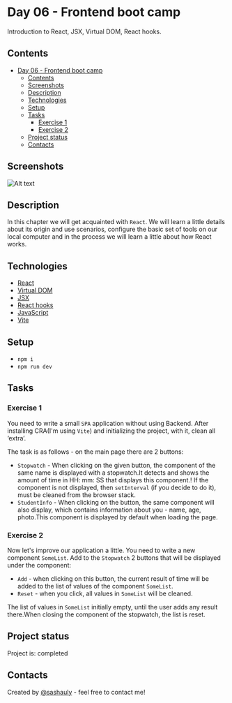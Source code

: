 # Day 06 - Frontend boot camp

Introduction to React, JSX, Virtual DOM, React hooks.

## Contents

- [Day 06 - Frontend boot camp](#day-06---frontend-boot-camp)
  - [Contents](#contents)
  - [Screenshots](#screenshots)
  - [Description](#description)
  - [Technologies](#technologies)
  - [Setup](#setup)
  - [Tasks](#tasks)
    - [Exercise 1](#exercise-1)
    - [Exercise 2](#exercise-2)
  - [Project status](#project-status)
  - [Contacts](#contacts)

## Screenshots

![Alt text](./misc/images/image.png)

## Description

In this chapter we will get acquainted with `React`. We will learn a little details about its origin and use scenarios, configure the basic set of tools on our local computer and in the process we will learn a little about how React works.

## Technologies

- [React](https://reactjs.org/)
- [Virtual DOM](https://en.wikipedia.org/wiki/Virtual_dom)
- [JSX](https://reactjs.org/docs/introducing-jsx.html)
- [React hooks](https://reactjs.org/docs/hooks-intro.html)
- [JavaScript](https://developer.mozilla.org/en-US/docs/Web/JavaScript)
- [Vite](https://vitejs.dev/)

## Setup

- `npm i`
- `npm run dev`

## Tasks

### Exercise 1

You need to write a small `SPA` application without using Backend. After installing CRA(I'm using `Vite`) and initializing the project, with it, clean all ‘extra’.

The task is as follows - on the main page there are 2 buttons:

- `Stopwatch` - When clicking on the given button, the component of the same name is displayed with a stopwatch.It detects and shows the amount of time in HH: mm: SS that displays this component.! If the component is not displayed, then `setInterval` (if you decide to do it), must be cleaned from the browser stack.
- `StudentInfo` - When clicking on the button, the same component will also display, which contains information about you - name, age, photo.This component is displayed by default when loading the page.

### Exercise 2

Now let's improve our application a little. You need to write a new component `SomeList`. Add to the `Stopwatch` 2 buttons that will be displayed under the component:

- `Add` - when clicking on this button, the current result of time will be added to the list of values of the component `SomeList`.
- `Reset` - when you click, all values in `SomeList` will be cleaned.

The list of values in `SomeList` initially empty, until the user adds any result there.When closing the component of the stopwatch, the list is reset.

## Project status

Project is: completed

## Contacts

Created by [@sashauly](https://t.me/sashauly) - feel free to contact me!
